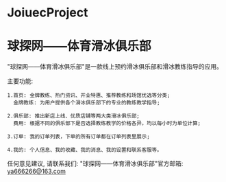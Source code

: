 # JoiuecProject
# 球探网——体育滑冰俱乐部

  "球探网——体育滑冰俱乐部"是一款线上预约滑冰俱乐部和滑冰教练指导的应用。

  主要功能:   
  
    1.首页: 金牌教练、热门资讯、开业特惠、推荐教练和场馆优选等分类;
      金牌教练: 为用户提供各个滑冰俱乐部下的专业的教练教学指导;
    
    2.俱乐部: 推出新店上线、优质店铺等两大类滑冰俱乐部;
      费用: 根据不同的俱乐部下是否选择教练教学的价格各异，均以每小时为单位计算;
    
    3.订单: 我的订单列表，下单的所有订单都在订单列表里展示;
    
    4.我的: 个人信息、我的收藏、我的消息、我的设置和联系客服等。

   任何意见建议, 请联系我们: 
   "球探网——体育滑冰俱乐部"官方邮箱: ya666266@163.com
